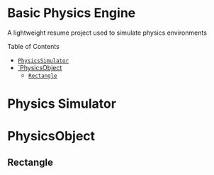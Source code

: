 # Basic Physics Engine

A lightweight resume project used to simulate physics environments

Table of Contents
- [`PhysicsSimulator`](Physics-Simulator)
- [`PhysicsObject](Physics-Object)
  - [`Rectangle`](Rectangle)


# Physics Simulator

# PhysicsObject

## Rectangle
